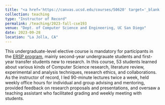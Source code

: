 ```yaml
---
title: "<a href='https://canvas.ucsd.edu/courses/50620' target='_blank'>CSE 193: Introduction to CS Research</a>"
collection: teaching
type: "Instructor of Record"
permalink: /teaching/2023-fall-cse193
venue: "Dept. of Computer Science and Engineering, UC San Diego"
date: 2023-09-28
location: "La Jolla, CA"
---
```


This undergraduate-level elective course is mandatory for participants in the [ERSP program](https://ersp.eng.ucsd.edu), mainly second-year undergrauate students and first-year transfer students new to research. In this course, 53 students learned about various kinds of Computer Science research, literature review, experimental and analysis techniques, research ethics, and collaborations. As the instructor of record, I led 90-minute lectures twice a week, held weekly office hours for individual and group advising and mentoring, provided feedback on research proposals and presentations, and oversaw a teaching assistant who facilitated grading and weekly meeting with students. 

